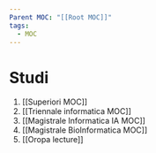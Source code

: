 ```yaml
---
Parent MOC: "[[Root MOC]]"
tags:
  - MOC
---
```

# Studi

1. [[Superiori MOC]]
2. [[Triennale informatica MOC]]
3. [[Magistrale Informatica IA MOC]]
4. [[Magistrale BioInformatica MOC]]
5. [[Oropa lecture]]


